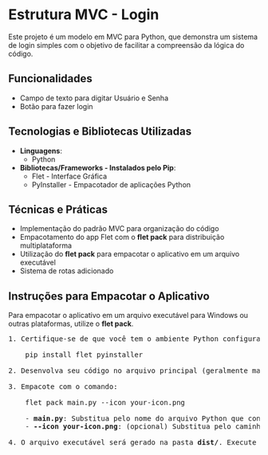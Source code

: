 <h1>Estrutura MVC - Login</h1>

<p>Este projeto é um modelo em MVC para Python, que demonstra um sistema de login simples com o objetivo de facilitar a compreensão da lógica do código.</p>

<h2>Funcionalidades</h2>
<ul>
    <li>Campo de texto para digitar Usuário e Senha</li>
    <li>Botão para fazer login</li>
</ul>

<h2>Tecnologias e Bibliotecas Utilizadas</h2>
<ul>
    <li><strong>Linguagens</strong>:
        <ul>
            <li>Python</li>
        </ul>
    </li>
    <li><strong>Bibliotecas/Frameworks - Instalados pelo Pip</strong>:
        <ul>
            <li>Flet - Interface Gráfica</li>
            <li>PyInstaller - Empacotador de aplicações Python</li>
        </ul>
    </li>
</ul>

<h2>Técnicas e Práticas</h2>
<ul>
    <li>Implementação do padrão MVC para organização do código</li>
    <li>Empacotamento do app Flet com o <strong>flet pack</strong> para distribuição multiplataforma</li>
    <li>Utilização do <strong>flet pack</strong> para empacotar o aplicativo em um arquivo executável</li>
    <li>Sistema de rotas adicionado</li>
</ul>

<h2>Instruções para Empacotar o Aplicativo</h2>
<p>Para empacotar o aplicativo em um arquivo executável para Windows ou outras plataformas, utilize o <strong>flet pack</strong>.</p>

<pre>
1. Certifique-se de que você tem o ambiente Python configurado corretamente (com o Flet e o PyInstaller instalados). Caso não tenha, instale as dependências:

    pip install flet pyinstaller

2. Desenvolva seu código no arquivo principal (geralmente main.py ou algo semelhante).

3. Empacote com o comando:

    flet pack main.py --icon your-icon.png

    - <strong>main.py</strong>: Substitua pelo nome do arquivo Python que contém o aplicativo Flet no caso atual é o main.py
    - <strong>--icon your-icon.png</strong>: (opcional) Substitua pelo caminho do ícone que deseja adicionar ao executável.

4. O arquivo executável será gerado na pasta <strong>dist/</strong>. Execute o arquivo gerado para testar o aplicativo.
</pre>

